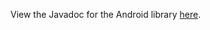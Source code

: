View the Javadoc for the Android library [here](http://ardock.github.io/identity-toolkit-android/).
